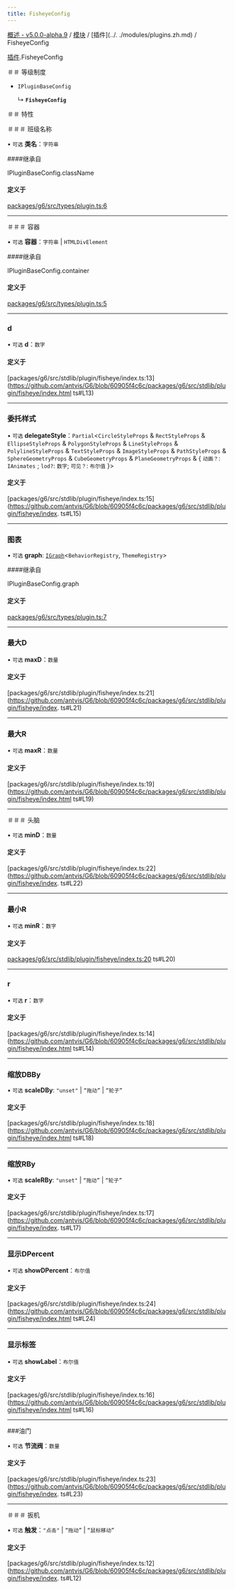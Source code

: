 ```yaml
---
title: FisheyeConfig
---
```


[概述 - v5.0.0-alpha.9](../../README.zh.md) / [模块](../../modules.zh.md) / [插件](../. ./modules/plugins.zh.md) / FisheyeConfig 

 [插件](../../modules/plugins.zh.md).FisheyeConfig 

 ＃＃ 等级制度 

 - `IPluginBaseConfig` 

   ↳ **`FisheyeConfig`** 

 ＃＃ 特性 

 ＃＃＃ 班级名称 

 • `可选` **类名**：`字符串` 

 ####继承自 

 IPluginBaseConfig.className 

 #### 定义于 

 [packages/g6/src/types/plugin.ts:6](https://github.com/antvis/G6/blob/60905f4c6c/packages/g6/src/types/plugin.ts#L6) 

 ___ 

 ＃＃＃ 容器 

 • `可选` **容器**：`字符串` \| `HTMLDivElement` 

 ####继承自 

 IPluginBaseConfig.container 

 #### 定义于 

 [packages/g6/src/types/plugin.ts:5](https://github.com/antvis/G6/blob/60905f4c6c/packages/g6/src/types/plugin.ts#L5) 

 ___ 

 ### d 

 • `可选` **d**：`数字` 

 #### 定义于 

 [packages/g6/src/stdlib/plugin/fisheye/index.ts:13](https://github.com/antvis/G6/blob/60905f4c6c/packages/g6/src/stdlib/plugin/fisheye/index.html ts#L13) 

 ___ 

 ### 委托样式 

 • `可选` **delegateStyle**：`Partial`<`CircleStyleProps` & `RectStyleProps` & `EllipseStyleProps` & `PolygonStyleProps` & `LineStyleProps` & `PolylineStyleProps` & `TextStyleProps` & `ImageStyleProps` & `PathStyleProps` & `SphereGeometryProps` & `CubeGeometryProps` & `PlaneGeometryProps` & { `动画？`: `IAnimates` ; `lod?`: `数字`; `可见？`: `布尔值` }\> 

 #### 定义于 

 [packages/g6/src/stdlib/plugin/fisheye/index.ts:15](https://github.com/antvis/G6/blob/60905f4c6c/packages/g6/src/stdlib/plugin/fisheye/index. ts#L15) 

 ___ 

 ### 图表 

 • `可选` **graph**: [`IGraph`](../graph/IGraph.zh.md)<`BehaviorRegistry`, `ThemeRegistry`\> 

 ####继承自 

 IPluginBaseConfig.graph 

 #### 定义于 

 [packages/g6/src/types/plugin.ts:7](https://github.com/antvis/G6/blob/60905f4c6c/packages/g6/src/types/plugin.ts#L7) 

 ___ 

 ### 最大D 

 • `可选` **maxD**：`数量` 

 #### 定义于 

 [packages/g6/src/stdlib/plugin/fisheye/index.ts:21](https://github.com/antvis/G6/blob/60905f4c6c/packages/g6/src/stdlib/plugin/fisheye/index. ts#L21) 

 ___ 

 ### 最大R 

 • `可选` **maxR**：`数量` 

 #### 定义于 

 [packages/g6/src/stdlib/plugin/fisheye/index.ts:19](https://github.com/antvis/G6/blob/60905f4c6c/packages/g6/src/stdlib/plugin/fisheye/index.html ts#L19) 

 ___ 

 ＃＃＃ 头脑 

 • `可选` **minD**：`数量` 

 #### 定义于 

 [packages/g6/src/stdlib/plugin/fisheye/index.ts:22](https://github.com/antvis/G6/blob/60905f4c6c/packages/g6/src/stdlib/plugin/fisheye/index. ts#L22) 

 ___ 

 ### 最小R 

 • `可选` **minR**：`数字` 

 #### 定义于 

 [packages/g6/src/stdlib/plugin/fisheye/index.ts:20](https://github.com/antvis/G6/blob/60905f4c6c/packages/g6/src/stdlib/plugin/fisheye/index.ts) ts#L20) 

 ___ 

 ### r 

 • `可选` **r**：`数字` 

 #### 定义于 

 [packages/g6/src/stdlib/plugin/fisheye/index.ts:14](https://github.com/antvis/G6/blob/60905f4c6c/packages/g6/src/stdlib/plugin/fisheye/index.html ts#L14) 

 ___ 

 ### 缩放DBBy 

 • `可选` **scaleDBy**: ``"unset"`` \| ``“拖动”`` \| ``“轮子”`` 

 #### 定义于 

 [packages/g6/src/stdlib/plugin/fisheye/index.ts:18](https://github.com/antvis/G6/blob/60905f4c6c/packages/g6/src/stdlib/plugin/fisheye/index.html ts#L18) 

 ___ 

 ### 缩放RBy 

 • `可选` **scaleRBy**: ``"unset"`` \| ``“拖动”`` \| ``“轮子”`` 

 #### 定义于 

 [packages/g6/src/stdlib/plugin/fisheye/index.ts:17](https://github.com/antvis/G6/blob/60905f4c6c/packages/g6/src/stdlib/plugin/fisheye/index. ts#L17) 

 ___ 

 ### 显示DPercent 

 • `可选` **showDPercent**：`布尔值` 

 #### 定义于 

 [packages/g6/src/stdlib/plugin/fisheye/index.ts:24](https://github.com/antvis/G6/blob/60905f4c6c/packages/g6/src/stdlib/plugin/fisheye/index.html ts#L24) 

 ___ 

 ### 显示标签 

 • `可选` **showLabel**：`布尔值` 

 #### 定义于 

 [packages/g6/src/stdlib/plugin/fisheye/index.ts:16](https://github.com/antvis/G6/blob/60905f4c6c/packages/g6/src/stdlib/plugin/fisheye/index.html ts#L16) 

 ___ 

 ###油门 

 • `可选` **节流阀**：`数量` 

 #### 定义于 

 [packages/g6/src/stdlib/plugin/fisheye/index.ts:23](https://github.com/antvis/G6/blob/60905f4c6c/packages/g6/src/stdlib/plugin/fisheye/index. ts#L23) 

 ___ 

 ＃＃＃ 扳机 

 • `可选` **触发**：``"点击"`` \| ``“拖动”`` \| ``“鼠标移动”`` 

 #### 定义于 

 [packages/g6/src/stdlib/plugin/fisheye/index.ts:12](https://github.com/antvis/G6/blob/60905f4c6c/packages/g6/src/stdlib/plugin/fisheye/index. ts#L12)